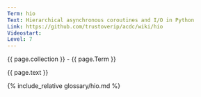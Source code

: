 ```yaml
---
Term: hio
Text: Hierarchical asynchronous coroutines and I/O in Python
Link: https://github.com/trustoverip/acdc/wiki/hio
Videostart: 
Level: 7
---
```


{{ page.collection }} - {{ page.Term }}

   {{ page.text }}

{% include_relative glossary/hio.md %}
